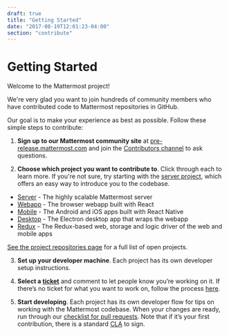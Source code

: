 ```yaml
---
draft: true
title: "Getting Started"
date: "2017-08-19T12:01:23-04:00"
section: "contribute"
---
```


# Getting Started

Welcome to the Mattermost project!

We're very glad you want to join hundreds of community members who have contributed code to Mattermost repositories in GitHub.

Our goal is to make your experience as best as possible. Follow these simple steps to contribute:

1. **Sign up to our Mattermost community site** at [pre-release.mattermost.com](https://pre-release.mattermost.com) and join the [Contributors channel](https://pre-release.mattermost.com/core/channels/tickets) to ask questions.

2. **Choose which project you want to contribute to**. Click through each to learn more. If you're not sure, try starting with the [server project](/contribute/server/contributing), which offers an easy way to introduce you to the codebase.

* [Server](/contribute/server/) - The highly scalable Mattermost server
* [Webapp](/contribute/webapp/) - The browser webapp built with React
* [Mobile](/contribute/mobile/) - The Android and iOS apps built with React Native
* [Desktop](/contribute/desktop/) - The Electron desktop app that wraps the webapp
* [Redux](/contribute/redux/) - The Redux-based web, storage and logic driver of the web and mobile apps

[See the project repositories page](/contribute/getting-started/respositories/) for a full list of open projects.

3. **Set up your developer machine**. Each project has its own developer setup instructions.

4. **Select a [ticket](https://github.com/mattermost/mattermost-server/issues?q=is%3Aissue+is%3Aopen+label%3A%22Up+For+Grabs%22)** and comment to let people know you’re working on it. If there’s no ticket for what you want to work on, follow the process [here](https://docs.mattermost.com/developer/contribution-guide.html#pull-requests-for-minor-corrections-and-improvements-without-a-ticket-are-welcome).

5. **Start developing**. Each project has its own developer flow for tips on working with the Mattermost codebase. When your changes are ready, run through our [checklist for pull requests](/contribute/contribution-checklist). Note that if it’s your first contribution, there is a standard [CLA](https://www.mattermost.org/mattermost-contributor-agreement/) to sign.
